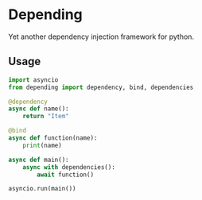 # Depending

Yet another dependency injection framework for python.

## Usage

```python
import asyncio
from depending import dependency, bind, dependencies

@dependency
async def name():
    return "Item"

@bind
async def function(name):
    print(name)

async def main():
    async with dependencies():
        await function()

asyncio.run(main())
```

